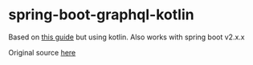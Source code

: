 # spring-boot-graphql-kotlin
Based on [this guide](https://spring.io/guides/gs/graphql-server/) but using kotlin. Also works with spring boot v2.x.x

Original source [here](https://github.com/spring-guides/gs-graphql-server/tree/main/complete)
